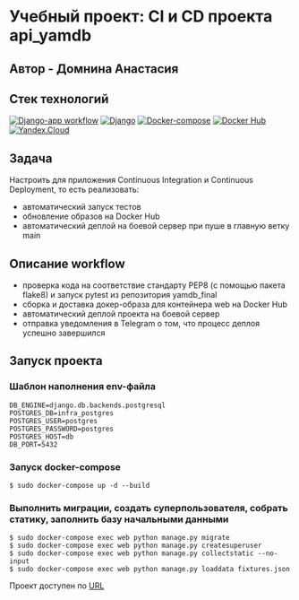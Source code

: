 # Учебный проект: CI и CD проекта api_yamdb


## Автор - Домнина Анастасия


## Стек технологий
[![Django-app workflow](https://github.com/foxygen-d/yamdb_final/actions/workflows/yamdb_workflow.yml/badge.svg)](https://github.com/foxygen-d/yamdb_final/actions/workflows/yamdb_workflow.yml)
[![Django](https://img.shields.io/badge/-Django-464646?style=flat&logo=Django&logoColor=56C0C0&color=008080)](https://www.djangoproject.com/)
[![Docker-compose](https://img.shields.io/badge/-Docker%20compose-464646?style=flat&logo=Docker&logoColor=56C0C0&color=008080)](https://www.docker.com/)
[![Docker Hub](https://img.shields.io/badge/-Docker%20Hub-464646?style=flat&logo=Docker&logoColor=56C0C0&color=008080)](https://www.docker.com/products/docker-hub)
[![Yandex.Cloud](https://img.shields.io/badge/-Yandex.Cloud-464646?style=flat&logo=Yandex.Cloud&logoColor=56C0C0&color=008080)](https://cloud.yandex.ru/)


## Задача
Настроить для приложения Continuous Integration и Continuous Deployment, то есть реализовать:
* автоматический запуск тестов
* обновление образов на Docker Hub
* автоматический деплой на боевой сервер при пуше в главную ветку main


## Описание workflow
* проверка кода на соответствие стандарту PEP8 (с помощью пакета flake8) и запуск pytest из репозитория yamdb_final
* сборка и доставка докер-образа для контейнера web на Docker Hub
* автоматический деплой проекта на боевой сервер
* отправка уведомления в Telegram о том, что процесс деплоя успешно завершился


## Запуск проекта

### Шаблон наполнения env-файла
```
DB_ENGINE=django.db.backends.postgresql
POSTGRES_DB=infra_postgres
POSTGRES_USER=postgres
POSTGRES_PASSWORD=postgres
POSTGRES_HOST=db
DB_PORT=5432
```

### Запуск docker-compose
`$ sudo docker-compose up -d --build`

### Выполнить миграции, создать суперпользователя, собрать статику, заполнить базу начальными данными
```
$ sudo docker-compose exec web python manage.py migrate
$ sudo docker-compose exec web python manage.py createsuperuser
$ sudo docker-compose exec web python manage.py collectstatic --no-input
$ sudo docker-compose exec web python manage.py loaddata fixtures.json
```

Проект доступен по [URL](http://158.160.2.148/)